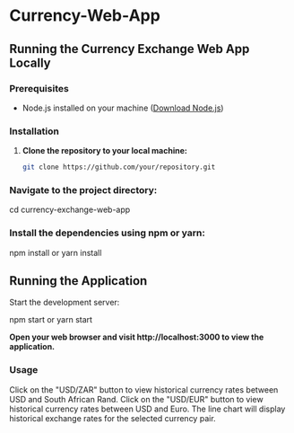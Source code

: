 # Currency-Web-App

## Running the Currency Exchange Web App Locally

### Prerequisites
- Node.js installed on your machine ([Download Node.js](https://nodejs.org/))

### Installation
1. **Clone the repository to your local machine:**
   ```bash
   git clone https://github.com/your/repository.git

### Navigate to the project directory:

cd currency-exchange-web-app


### Install the dependencies using npm or yarn:

npm install
or
yarn install


## Running the Application
Start the development server:

npm start
or
yarn start

**Open your web browser and visit http://localhost:3000 to view the application.**

### Usage
Click on the "USD/ZAR" button to view historical currency rates between USD and South African Rand.
Click on the "USD/EUR" button to view historical currency rates between USD and Euro.
The line chart will display historical exchange rates for the selected currency pair.